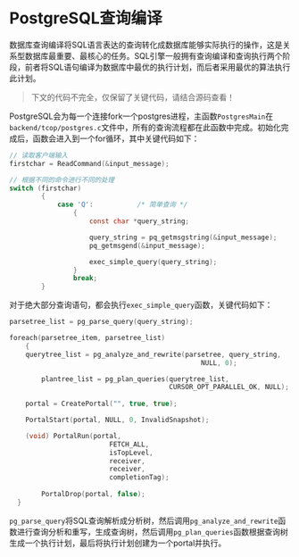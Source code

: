 # PostgreSQL查询编译

数据库查询编译将SQL语言表达的查询转化成数据库能够实际执行的操作，这是关系型数据库最重要、最核心的任务。SQL引擎一般拥有查询编译和查询执行两个阶段，前者将SQL语句编译为数据库中最优的执行计划，而后者采用最优的算法执行此计划。

> 下文的代码不完全，仅保留了关键代码，请结合源码查看！

PostgreSQL会为每一个连接fork一个postgres进程，主函数`PostgresMain`在`backend/tcop/postgres.c`文件中，所有的查询流程都在此函数中完成。初始化完成后，函数会进入到一个for循环，其中关键代码如下：

```c
// 读取客户端输入
firstchar = ReadCommand(&input_message);

// 根据不同的命令进行不同的处理
switch (firstchar)
		{
			case 'Q':			/* 简单查询 */
				{
					const char *query_string;

					query_string = pq_getmsgstring(&input_message);
					pq_getmsgend(&input_message);

					exec_simple_query(query_string);
				}
				break;
		}
```

对于绝大部分查询语句，都会执行`exec_simple_query`函数，关键代码如下：

```c
parsetree_list = pg_parse_query(query_string);

foreach(parsetree_item, parsetree_list)
	{
    querytree_list = pg_analyze_and_rewrite(parsetree, query_string,
												NULL, 0);

		plantree_list = pg_plan_queries(querytree_list,
										CURSOR_OPT_PARALLEL_OK, NULL);
    
    portal = CreatePortal("", true, true);

    PortalStart(portal, NULL, 0, InvalidSnapshot);

    (void) PortalRun(portal,
						 FETCH_ALL,
						 isTopLevel,
						 receiver,
						 receiver,
						 completionTag);
    
		PortalDrop(portal, false);
  }
```

`pg_parse_query`将SQL查询解析成分析树，然后调用`pg_analyze_and_rewrite`函数进行查询分析和重写，生成查询树，然后调用`pg_plan_queries`函数根据查询树生成一个执行计划，最后将执行计划创建为一个portal并执行。